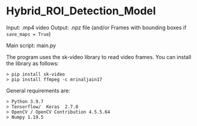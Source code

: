 # Hybrid_ROI_Detection_Model
Input: .mp4 video
Output: .npz file (and/or Frames with bounding boxes if ``` save_maps = True ```)

Main script: main.py

The program uses the sk-video library to read video frames. You can install the library as follows:
```
> pip install sk-video
> pip install ffmpeg -c mrinaljain17
```

General requirements are:
```
> Python 3.9.7
> Tensorflow/  Keras  2.7.0
> OpenCV / OpenCV Contribution 4.5.5.64
> Numpy 1.19.5
```
